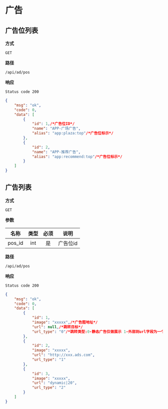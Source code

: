 # 广告

## 广告位列表

**方式**

`GET`

**路径**

`/api/ad/pos`

**响应**

`Status code 200`

```json
{
    "msg": "ok",
    "code": 0,
    "data": [
        {
            "id": 1,/*广告位ID*/
            "name": "APP-广场广告",
            "alias": "app:plaza:top"/*广告位标示*/
        },
        {
            "id": 2,
            "name": "APP-推荐广告",
            "alias": "app:recommend:top"/*广告位标示*/
        }
    ]
}
```

## 广告列表

**方式**

`GET`

**参数**

|  名称  |  类型  | 必须 |                                   说明                                    |
| :----: | :----: | :--: | :-----------------------------------------------------------------------: |
| pos_id | int |  是  |                 广告位id                |

**路径**

`/api/ad/pos`

**响应**

`Status code 200`

```json
{
    "msg": "ok",
    "code": 0,
    "data": [
        {
            "id": 1,
            "image": "xxxxx",/*广告图地址*/
            "url": null,/*跳转目标*/
            "url_type": "0"/*跳转类型:0-静态广告仅做展示 1-外部则url字段为一个网页连接地址使用webview进行加载 2-内部连接 根绝规定进行跳转*/
        },
        {
            "id": 2,
            "image": "xxxxx",
            "url": "http://xxx.ads.com",
            "url_type": "1"
        },
        {
            "id": 3,
            "image": "xxxxx",
            "url": "dynamic|20",
            "url_type": "2"
        }
    ]
}
```

